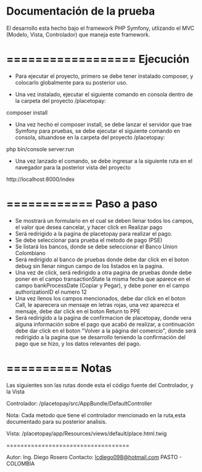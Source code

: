 Documentación de la prueba
==============================

El desarrollo esta hecho bajo el framework PHP Symfony, utlizando el MVC (Modelo, Vista, Controlador) que maneja este framework.

==================
Ejecución
==================

- Para ejecutar el proyecto, primero se debe tener instalado composer, y colocarlo globalmente para su posterior uso.

- Una vez instalado, ejecutar el siguiente comando en consola dentro de la carpeta del proyecto 
/placetopay:

composer install

- Una vez hecho el composer install, se debe lanzar el servidor que trae Symfony para pruebas,
se debe ejecutar el siguiente comando en consola, situandose en la carpeta del proyecto /placetopay:

php bin/console server:run

- Una vez lanzado el comando, se debe ingresar a la siguiente ruta en el navegador para
la posterior vista del proyecto

http://localhost:8000/index

============
Paso a paso
============
- Se mostrará un formulario en el cual se deben llenar todos los campos, el valor que desea cancelar,
y hacer click en Realizar pago
- Será redirigido a la pagina de placetopay para realizar el pago.
- Se debe seleccionar para prueba el metodo de pago (PSE)
- Se listará los bancos, donde se debe seleccionar el Banco Union Colombiano
- Será redirigido al banco de pruebas donde debe dar click en el boton debug sin llenar ningun campo
de los listados en la pagina.
- Una vez de click, será redirigido a otra pagina de pruebas donde debe poner en el campo transactionState la misma fecha que aparece en el campo bankProcessDate (Copiar y Pegar), y debe poner en el campo authorizationID el numero 12
- Una vez llenos los campos mencionados, debe dar click en el boton Call, le aparecera un mensaje en letras rojas, una vez aparezca el mensaje, debe dar click en el boton Return to PPE
- Será redirigido a la pagina de confirmacion de placetopay, donde vera alguna información sobre el pago que acabó de realizar, a continuación debe dar click en el boton "Volver a la página del comercio", donde será redirigido a la pagina que se desarrollo teniendo la confirmación del pago que se hizo, y los datos relevantes del pago.

==========
Notas
==========

Las siguientes son las rutas donde esta el código fuente del Controlador, y la Vista

Controlador: /placetopay/src/AppBundle/DefaultController

Nota: Cada metodo que tiene el controlador mencionado en la ruta,esta documentado para su posterior analisis.

Vista: /placetopay/app/Resources/views/default/place.html.twig

===================================

Autor: Ing. Diego Rosero
Contacto: lcdiego098@hotmail.com
PASTO - COLOMBIA






